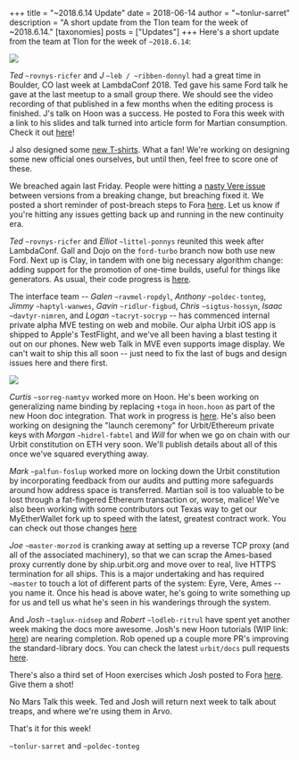 +++
title = "~2018.6.14 Update"
date = 2018-06-14
author = "~tonlur-sarret"
description = "A short update from the Tlon team for the week of ~2018.6.14."
[taxonomies]
posts = ["Updates"]
+++
Here's a short update from the team at Tlon for the week of `~2018.6.14`:

![](https://media.urbit.org/fora/updates/~2018.6.13-Update-1.jpg)

*Ted* `~rovnys-ricfer` and *J* `~leb / ~ribben-donnyl` had a great time in Boulder, CO last week at LambdaConf 2018. Ted
gave his same Ford talk he gave at the last meetup to a small group there. We should see the video recording of that
published in a few months when the editing process is finished. J's talk on Hoon was a success. He posted to Fora this
week with a link to his slides and talk turned into article form for Martian consumption. Check it out
[here](https://fora.urbit.org/general/posts/~2018.6.10..19.25.23..6f16~/)!

J also designed some [new T-shirts](https://urbit.threadless.com/). What a fan! We're working on designing some new
official ones ourselves, but until then, feel free to score one of these.

We breached again last Friday. People were hitting a [nasty Vere issue](https://github.com/urbit/urbit/issues/996)
between versions from a breaking change, but breaching fixed it. We posted a short reminder of post-breach steps to Fora
[here](https://fora.urbit.org/general/posts/~2018.6.9..08.37.48..f79a~/). Let us know if you're hitting any issues
getting back up and running in the new continuity era.

*Ted* `~rovnys-ricfer` and *Elliot* `~littel-ponnys` reunited this week after LambdaConf. Gall and Dojo on the
`ford-turbo` branch now both use new Ford. Next up is Clay, in tandem with one big necessary algorithm change: adding
support for the promotion of one-time builds, useful for things like generators. As usual, their code progress is
[here](https://github.com/urbit/arvo/tree/ford-turbo).

The interface team -- *Galen* `~ravmel-ropdyl`, *Anthony* `~poldec-tonteg`, *Jimmy* `~haptyl-wanwes`, *Gavin*
`~ridlur-figbud`, *Chris* `~sigtus-hossyn`, *Isaac* `~davtyr-nimren`, and *Logan* `~tacryt-socryp` -- has commenced
internal private alpha MVE testing on web and mobile. Our alpha Urbit iOS app is shipped to Apple's TestFlight, and we've
all been having a blast testing it out on our phones. New web Talk in MVE even supports image display. We can't wait to
ship this all soon -- just need to fix the last of bugs and design issues here and there first.

![](https://media.urbit.org/fora/updates/~2018.6.13-Update-2.jpg)

*Curtis* `~sorreg-namtyv` worked more on Hoon. He's been working on generalizing name binding by replacing `+toga` in
`hoon.hoon` as part of the new Hoon doc integration. That work in progress is
[here](https://github.com/cgyarvin/arvo/tree/research-tome). He's also been working on designing the "launch ceremony"
for Urbit/Ethereum private keys with *Morgan*  `~hidrel-fabtel` and *Will* for when we go on chain with our Urbit
constitution on ETH very soon. We'll publish details about all of this once we've squared everything away.

*Mark* `~palfun-foslup` worked more on locking down the Urbit constitution by incorporating feedback from our audits and
putting more safeguards around how address space is transferred. Martian soil is too valuable to be lost through a
fat-fingered Ethereum transaction or, worse, malice! We've also been working with some contributors out Texas way to get
our MyEtherWallet fork up to speed with the latest, greatest contract work. You can check out those changes
[here](https://github.com/urbit/etherwallet/pull/29)

*Joe* `~master-morzod` is cranking away at setting up a reverse TCP proxy (and all of the associated machinery), so that
we can scrap the Ames-based proxy currently done by ship.urbit.org and move over to real, live HTTPS termination for all
ships. This is a major undertaking and has required `~master` to touch a lot of different parts of the system: Eyre,
Vere, Ames -- you name it. Once his head is above water, he's going to write something up for us and tell us what he's
seen in his wanderings through the system.

And *Josh* `~taglux-nidsep` and *Robert* `~lodleb-ritrul` have spent yet another week making the docs more awesome.
Josh's new Hoon tutorials (WIP link: [here](https://github.com/joshuareagan/doc-drafts)) are nearing completion. Rob
opened up a couple more PR's improving the standard-library docs. You can check the latest `urbit/docs` pull requests
[here](https://github.com/urbit/docs/pulls).

There's also a third set of Hoon exercises which Josh posted to Fora
[here](https://fora.urbit.org/answers/posts/~2018.6.7..20.54.43..2261~/). Give them a shot!

No Mars Talk this week. Ted and Josh will return next week to talk about treaps, and where we're using them in Arvo.

That's it for this week!

`~tonlur-sarret` and `~poldec-tonteg`
